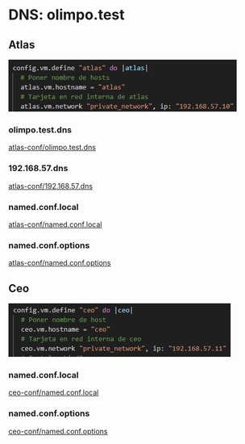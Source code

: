 # DNS: olimpo.test

## Atlas
<img src="/images/atlas-1.png" alt="Atlas 1 y 2"></img>

### olimpo.test.dns

<a href="/atlas-conf/olimpo.test.dns">atlas-conf/olimpo.test.dns</a>

### 192.168.57.dns

<a href="/atlas-conf/192.168.57.dns">atlas-conf/192.168.57.dns</a>

### named.conf.local

<a href="/atlas-conf/named.conf.local">atlas-conf/named.conf.local</a>

### named.conf.options

<a href="/atlas-conf/named.conf.options">atlas-conf/named.conf.options</a>

## Ceo
<img src="/images/ceo-1.png" alt="Ceo 1 y 2"></img>

### named.conf.local

<a href="/ceo-conf/named.conf.local">ceo-conf/named.conf.local</a>

### named.conf.options

<a href="/ceo-conf/named.conf.options">ceo-conf/named.conf.options</a>



